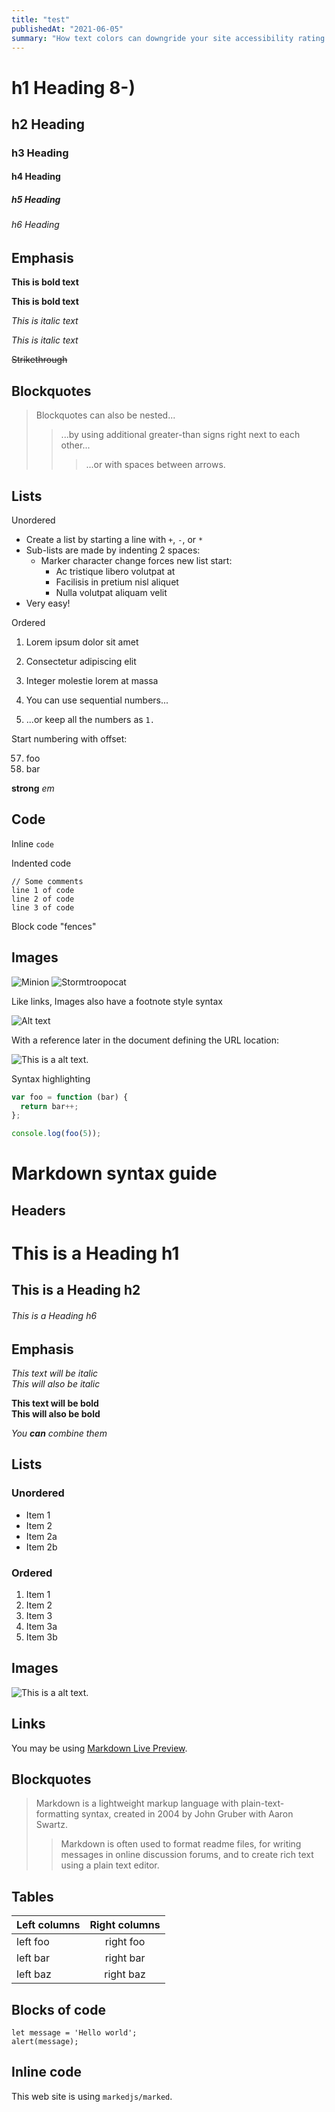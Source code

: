 ```yaml
---
title: "test"
publishedAt: "2021-06-05"
summary: "How text colors can downgride your site accessibility rating and how you can fix that?"
---
```


# h1 Heading 8-)

## h2 Heading

### h3 Heading

#### h4 Heading

##### h5 Heading

###### h6 Heading

## Emphasis

**This is bold text**

**This is bold text**

_This is italic text_

_This is italic text_

~~Strikethrough~~

## Blockquotes

> Blockquotes can also be nested...
>
> > ...by using additional greater-than signs right next to each other...
> >
> > > ...or with spaces between arrows.

## Lists

Unordered

- Create a list by starting a line with `+`, `-`, or `*`
- Sub-lists are made by indenting 2 spaces:
  - Marker character change forces new list start:
    - Ac tristique libero volutpat at
    * Facilisis in pretium nisl aliquet
    - Nulla volutpat aliquam velit
- Very easy!

Ordered

1. Lorem ipsum dolor sit amet
2. Consectetur adipiscing elit
3. Integer molestie lorem at massa

4. You can use sequential numbers...
5. ...or keep all the numbers as `1. `

Start numbering with offset:

57. foo
1. bar

**strong** _em_

## Code

Inline `code`

Indented code

    // Some comments
    line 1 of code
    line 2 of code
    line 3 of code

Block code "fences"

## Images

![Minion](https://octodex.github.com/images/minion.png)
![Stormtroopocat](https://octodex.github.com/images/stormtroopocat.jpg "The Stormtroopocat")

Like links, Images also have a footnote style syntax

![Alt text][id]

With a reference later in the document defining the URL location:

[id]: https://octodex.github.com/images/dojocat.jpg "The Dojocat"

![This is a alt text.](https://octodex.github.com/images/dojocat.jpg "This is a sample image.")

Syntax highlighting

```js
var foo = function (bar) {
  return bar++;
};

console.log(foo(5));
```

# Markdown syntax guide

## Headers

# This is a Heading h1

## This is a Heading h2

###### This is a Heading h6

## Emphasis

_This text will be italic_  
_This will also be italic_

**This text will be bold**  
**This will also be bold**

_You **can** combine them_

## Lists

### Unordered

- Item 1
- Item 2
- Item 2a
- Item 2b

### Ordered

1. Item 1
1. Item 2
1. Item 3
1. Item 3a
1. Item 3b

## Images

![This is a alt text.](/image/sample.png "This is a sample image.")

## Links

You may be using [Markdown Live Preview](https://markdownlivepreview.com/).

## Blockquotes

> Markdown is a lightweight markup language with plain-text-formatting syntax, created in 2004 by John Gruber with Aaron Swartz.
>
> > Markdown is often used to format readme files, for writing messages in online discussion forums, and to create rich text using a plain text editor.

## Tables

| Left columns | Right columns |
| ------------ | :-----------: |
| left foo     |   right foo   |
| left bar     |   right bar   |
| left baz     |   right baz   |

## Blocks of code

```
let message = 'Hello world';
alert(message);
```

## Inline code

This web site is using `markedjs/marked`.
